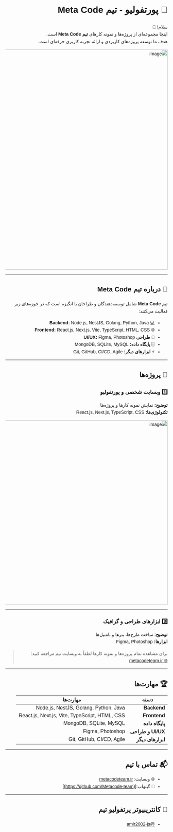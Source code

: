 <div dir="rtl" style="text-align: right; font-family: Arial, sans-serif; line-height: 1.6;">

# 🌟 پورتفولیو - تیم Meta Code

سلام! 👋  
اینجا مجموعه‌ای از پروژه‌ها و نمونه کارهای **تیم Meta Code** است.  
هدف ما توسعه پروژه‌های کاربردی و ارائه تجربه کاربری حرفه‌ای است.

<img width="1205" height="684" alt="image" src="https://github.com/user-attachments/assets/05583938-8771-446a-a94e-68e202ac3616" />

---

## 🔹 درباره تیم Meta Code
تیم **Meta Code** شامل توسعه‌دهندگان و طراحان با انگیزه است که در حوزه‌های زیر فعالیت می‌کنند:  

- 💻 **Backend:** Node.js, NestJS, Golang, Python, Java  
- 🌐 **Frontend:** React.js, Next.js, Vite, TypeScript, HTML, CSS  
- 🎨 **طراحی UI/UX:** Figma, Photoshop  
- 🗄️ **پایگاه داده:** MongoDB, SQLite, MySQL  
- ⚡ **ابزارهای دیگر:** Git, GitHub, CI/CD, Agile  

---

## 🚀 پروژه‌ها

### 1️⃣ وبسایت شخصی و پورتفولیو
**توضیح:** نمایش نمونه کارها و پروژه‌ها  
**تکنولوژی‌ها:** React.js, Next.js, TypeScript, CSS  

<img width="1393" height="574" alt="image" src="https://github.com/user-attachments/assets/208375a4-c14a-4b3a-a56b-e37f777a80dd" />

---

### 3️⃣ ابزارهای طراحی و گرافیک
**توضیح:** ساخت طرح‌ها، بنرها و تامنیل‌ها  
**ابزارها:** Figma, Photoshop  


> برای مشاهده تمام پروژه‌ها و نمونه کارها لطفاً به وبسایت تیم مراجعه کنید:  
[🌐 metacodeteam.ir](https://metacodeteam.ir)

---

## 🏆 مهارت‌ها
| دسته | مهارت‌ها |
|------|-----------|
| **Backend** | Node.js, NestJS, Golang, Python, Java |
| **Frontend** | React.js, Next.js, Vite, TypeScript, HTML, CSS |
| **پایگاه داده** | MongoDB, SQLite, MySQL |
| **UI/UX و طراحی** | Figma, Photoshop |
| **ابزارهای دیگر** | Git, GitHub, CI/CD, Agile |

---

## 📬 تماس با تیم
- 🌐 وبسایت: [metacodeteam.ir](https://metacodeteam.ir)  
- 🐙 گیتهاب:[(https://github.com/Metacode-team)]
---

## 👥 کانتریبیوتر پرتفولیو تیم
- [@amir2002-js](https://github.com/amir2002-js)  

</div>
